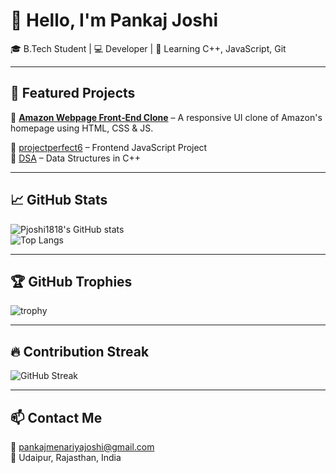 # 👋 Hello, I'm Pankaj Joshi

🎓 B.Tech Student | 💻 Developer | 🌱 Learning C++, JavaScript, Git

---

## 🧠 Featured Projects

🔹 **[Amazon Webpage Front‑End Clone](https://github.com/Pjoshi1818/Amazon-Webpage-Front-End-Clone)** – A responsive UI clone of Amazon's homepage using HTML, CSS & JS.

🔹 [projectperfect6](https://github.com/Pjoshi1818/projectperfect6) – Frontend JavaScript Project  
🔹 [DSA](https://github.com/Pjoshi1818/DSA) – Data Structures in C++

---

## 📈 GitHub Stats

![Pjoshi1818's GitHub stats](https://github-readme-stats.vercel.app/api?username=Pjoshi1818&show_icons=true&theme=tokyonight)  
![Top Langs](https://github-readme-stats.vercel.app/api/top-langs/?username=Pjoshi1818&layout=compact&theme=tokyonight)

---

## 🏆 GitHub Trophies

![trophy](https://github-profile-trophy.vercel.app/?username=Pjoshi1818&theme=darkhub&no-frame=true)

---

## 🔥 Contribution Streak

![GitHub Streak](https://github-readme-streak-stats.herokuapp.com/?user=Pjoshi1818&theme=dark&hide_border=true)

---

## 📫 Contact Me

📧 [pankajmenariyajoshi@gmail.com](mailto:pankajmenariyajoshi@gmail.com)  
📍 Udaipur, Rajasthan, India

